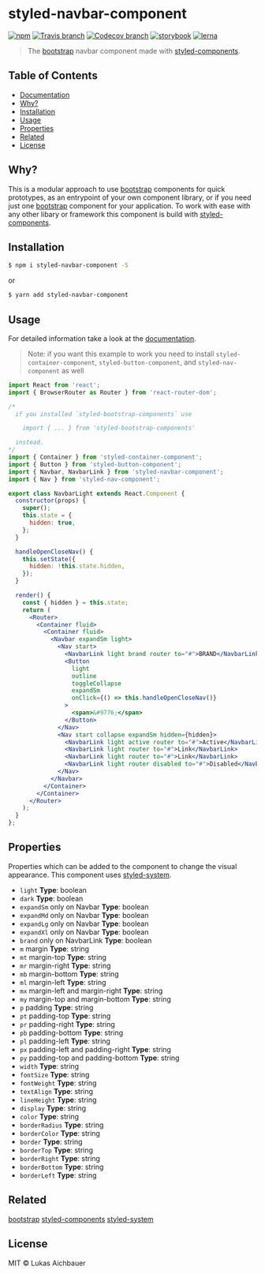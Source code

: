 # styled-navbar-component

[![npm](https://img.shields.io/npm/v/styled-navbar-component.svg?style=flat-square)](https://www.npmjs.com/package/styled-navbar-component)
[![Travis branch](https://img.shields.io/travis/aichbauer/styled-bootstrap-components/master.svg?style=flat-square)](https://travis-ci.org/aichbauer/styled-bootstrap-components)
[![Codecov branch](https://img.shields.io/codecov/c/github/aichbauer/styled-bootstrap-components/master.svg?style=flat-square)](https://codecov.io/gh/aichbauer/styled-bootstrap-components)
[![storybook](https://img.shields.io/badge/docs%20with-storybook-f1618c.svg?style=flat-square)](https://aichbauer.github.io/styled-bootstrap-components)
[![lerna](https://img.shields.io/badge/maintained%20with-lerna-cc00ff.svg?style=flat-square)](https://lernajs.io/)

> The [bootstrap](https://getbootstrap.com) navbar component made with [styled-components](https://styled-components.com).

## Table of Contents

* [Documentation](https://aichbauer.github.io/react-styled-bootstrap-components)
* [Why?](#why)
* [Installation](#installation)
* [Usage](#usage)
* [Properties](#properties)
* [Related](#related)
* [License](#license)

## Why?

This is a modular approach to use [bootstrap](https://getbootstrap.com) components for quick prototypes, as an entrypoint of your own component library, or if you need just one [bootstrap](https://getbootstrap.com) component for your application. To work with ease with any other libary or framework this component is build with [styled-components](https://styled-components.com).

## Installation

```sh
$ npm i styled-navbar-component -S
```

or

```sh
$ yarn add styled-navbar-component
```

## Usage

For detailed information take a look at the [documentation](https://aichbauer.github.io/styled-bootstrap-components).

> Note: if you want this example to work you need to install `styled-container-component`, `styled-button-component`, and `styled-nav-component` as well

```jsx
import React from 'react';
import { BrowserRouter as Router } from 'react-router-dom';

/*
  if you installed `styled-bootstrap-components` use

    import { ... } from 'styled-bootstrap-components'

  instead.
*/
import { Container } from 'styled-container-component';
import { Button } from 'styled-button-component';
import { Navbar, NavbarLink } from 'styled-navbar-component';
import { Nav } from 'styled-nav-component';

export class NavbarLight extends React.Component {
  constructor(props) {
    super();
    this.state = {
      hidden: true,
    };
  }

  handleOpenCloseNav() {
    this.setState({
      hidden: !this.state.hidden,
    });
  }

  render() {
    const { hidden } = this.state;
    return (
      <Router>
        <Container fluid>
          <Container fluid>
            <Navbar expandSm light>
              <Nav start>
                <NavbarLink light brand router to="#">BRAND</NavbarLink>
                <Button
                  light
                  outline
                  toggleCollapse
                  expandSm
                  onClick={() => this.handleOpenCloseNav()}
                >
                  <span>&#9776;</span>
                </Button>
              </Nav>
              <Nav start collapse expandSm hidden={hidden}>
                <NavbarLink light active router to="#">Active</NavbarLink>
                <NavbarLink light router to="#">Link</NavbarLink>
                <NavbarLink light router to="#">Link</NavbarLink>
                <NavbarLink light router disabled to="#">Disabled</NavbarLink>
              </Nav>
            </Navbar>
          </Container>
        </Container>
      </Router>
    );
  }
};
```

## Properties

Properties which can be added to the component to change the visual appearance. This component uses [styled-system](http://jxnblk.com/styled-system/).

* `light` **Type**: boolean
* `dark` **Type**: boolean
* `expandSm` only on Navbar **Type**: boolean
* `expandMd` only on Navbar **Type**: boolean
* `expandLg` only on Navbar **Type**: boolean
* `expandXl` only on Navbar **Type**: boolean
* `brand` only on NavbarLink **Type**: boolean
* `m` margin **Type**: string
* `mt` margin-top **Type**: string
* `mr` margin-right **Type**: string
* `mb` margin-bottom **Type**: string
* `ml` margin-left **Type**: string
* `mx` margin-left and margin-right **Type**: string
* `my` margin-top and margin-bottom **Type**: string
* `p`  padding **Type**: string
* `pt` padding-top **Type**: string
* `pr` padding-right **Type**: string
* `pb` padding-bottom **Type**: string
* `pl` padding-left **Type**: string
* `px` padding-left and padding-right **Type**: string
* `py` padding-top and padding-bottom **Type**: string
* `width` **Type**: string
* `fontSize` **Type**: string
* `fontWeight` **Type**: string
* `textAlign` **Type**: string
* `lineHeight` **Type**: string
* `display` **Type**: string
* `color` **Type**: string
* `borderRadius` **Type**: string
* `borderColor` **Type**: string
* `border` **Type**: string
* `borderTop` **Type**: string
* `borderRight` **Type**: string
* `borderBottom` **Type**: string
* `borderLeft` **Type**: string

## Related

[bootstrap](https://getbootstrap.com)
[styled-components](https://styled-components.com)
[styled-system](http://jxnblk.com/styled-system/)

## License

MIT © Lukas Aichbauer
